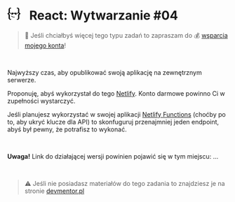 # [![](../assets/img/logo-readme2.jpg)](https://devmentor.pl) &nbsp; React: Wytwarzanie #04

> :loudspeaker: Jeśli chciałbyś więcej tego typu zadań to zapraszam do :moneybag: [wsparcia mojego konta](https://github.com/sponsors/devmentor-pl)!

&nbsp;

Najwyższy czas, aby opublikować swoją aplikację na zewnętrznym serwerze.

Proponuję, abyś wykorzystał do tego [Netlify](https://www.netlify.com/). Konto darmowe powinno Ci w zupełności wystarczyć.

Jeśli planujesz wykorzystać w swojej aplikacji [Netlify Functions](https://www.netlify.com/products/functions/) (choćby po to, aby ukryć klucze dla API) to skonfuguruj przenajmniej jeden endpoint, abyś był pewny, że potrafisz to wykonać.

&nbsp;

**Uwaga!** Link do działającej wersji powinien pojawić się w tym miejscu: ...


&nbsp;

> :warning: Jeśli nie posiadasz materiałów do tego zadania to znajdziesz je na stronie [devmentor.pl](https://devmentor.pl)

